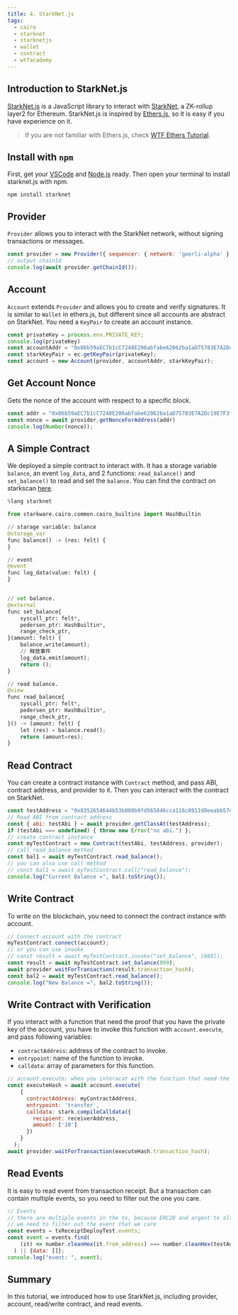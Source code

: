 ```yaml
---
title: 4. StarkNet.js
tags:
  - cairo
  - starknet
  - starknetjs
  - wallet
  - contract
  - wtfacademy
---
```


## Introduction to StarkNet.js

[StarkNet.js](https://www.starknetjs.com/) is a JavaScript library to interact with [StarkNet](https://starknet.io/), a ZK-rollup layer2 for Ethereum. StarkNet.js is inspired by [Ethers.js](https://github.com/ethers-io/ethers.js), so it is easy if you have experience on it. 

> If you are not familiar with Ethers.js, check [WTF Ethers Tutorial](https://github.com/WTFAcademy/WTF-Ethers).

## Install with `npm`

First, get your [VSCode](https://code.visualstudio.com/download) and [Node.js](https://nodejs.org/en/download/) ready. Then open your terminal to install starknet.js with npm.


```shell
npm install starknet
```

## Provider

`Provider` allows you to interact with the StarkNet network, without signing transactions or messages.

```js
const provider = new Provider({ sequencer: { network: 'goerli-alpha' } }) // for testnet 1
// output chainId
console.log(await provider.getChainId());
```

## Account

`Account` extends `Provider` and allows you to create and verify signatures. 
It is similar to `Wallet` in ethers.js, but different since all accounts are abstract on StarkNet. You need a `KeyPair` to create an account instance.

```js
const privateKey = process.env.PRIVATE_KEY;
console.log(privateKey)
const accountAddr = "0x06b59aEC7b1cC7248E206abfabe62062ba1aD75783E7A2Dc19E7F3f351Ac3309";
const starkKeyPair = ec.getKeyPair(privateKey);
const account = new Account(provider, accountAddr, starkKeyPair);
```

## Get Account Nonce

Gets the nonce of the account with respect to a specific block.

```js
const addr = "0x06b59aEC7b1cC7248E206abfabe62062ba1aD75783E7A2Dc19E7F3f351Ac3309"
const nonce = await provider.getNonceForAddress(addr)
console.log(Number(nonce));
```

## A Simple Contract

We deployed a simple contract to interact with. It has a storage variable `balance`, an event `log_data`, and 2 functions: `read_balance()` and `set_balance()` to read and set the `balance`. You can find the contract on starkscan [here](https://testnet.starkscan.co/contract/0x05844982dc2e548395fb4fc6e4abd16f893ff1b5baaea80bd8de522f784473ef#overview).

```python
%lang starknet

from starkware.cairo.common.cairo_builtins import HashBuiltin

// starage variable: balance
@storage_var
func balance() -> (res: felt) {
}

// event
@event
func log_data(value: felt) {
}


// set balance.
@external
func set_balance{
    syscall_ptr: felt*,
    pedersen_ptr: HashBuiltin*,
    range_check_ptr,
}(amount: felt) {
    balance.write(amount);
    // 释放事件
    log_data.emit(amount);
    return ();
}

// read balance.
@view
func read_balance{
    syscall_ptr: felt*,
    pedersen_ptr: HashBuiltin*,
    range_check_ptr,
}() -> (amount: felt) {
    let (res) = balance.read();
    return (amount=res);
}
```

## Read Contract

You can create a contract instance with `Contract` method, and pass ABI, contract address, and provider to it. Then you can interact with the contract on StarkNet.

```js
const testAddress = "0x0352654644b53b008b9fd565846cca116c0911d0eeabb57df00b55ed77ad211e";
// Read ABI from contract address
const { abi: testAbi } = await provider.getClassAt(testAddress);
if (testAbi === undefined) { throw new Error("no abi.") };
// create contract instance
const myTestContract = new Contract(testAbi, testAddress, provider);
// call read_balance method
const bal1 = await myTestContract.read_balance();
// you can also use call method
// const bal1 = await myTestContract.call("read_balance");
console.log("Current Balance =", bal1.toString());
```

## Write Contract

To write on the blockchain, you need to connect the contract instance with account.

```js
// Connect account with the contract
myTestContract.connect(account);
// or you can use invoke
// const result = await myTestContract.invoke("set_balance", [888]);
const result = await myTestContract.set_balance(999);
await provider.waitForTransaction(result.transaction_hash);
const bal2 = await myTestContract.read_balance();
console.log("New Balance =", bal2.toString());
```

## Write Contract with Verification

If you interact with a function that need the proof that you have the private key of the account, you have to invoke this function with `account.execute`, and pass following variables:

- `contractAddress`: address of the contract to invoke.
- `entrypoint`: name of the function to invoke.
- `calldata`: array of parameters for this function.


```js
// account.execute: when you interacat with the function that need the proof that you have the private key of the account.
const executeHash = await account.execute(
    {
      contractAddress: myContractAddress,
      entrypoint: 'transfer',
      calldata: stark.compileCalldata({
        recipient: receiverAddress,
        amount: ['10']
      })
    }
  );
await provider.waitForTransaction(executeHash.transaction_hash);
```

## Read Events

It is easy to read event from transaction receipt. But a transaction can contain multiple events, so you need to filter out the one you care.

```js
// Events
// there are multiple events in the tx, because ERC20 and argent tx also emit events.
// we need to filter out the event that we care    
const events = txReceiptDeployTest.events;
const event = events.find(
    (it) => number.cleanHex(it.from_address) === number.cleanHex(testAddress)
  ) || {data: []};
console.log("event: ", event);
```

## Summary

In this tutorial, we introduced how to use StarkNet.js, including provider, account, read/write contract, and read events.